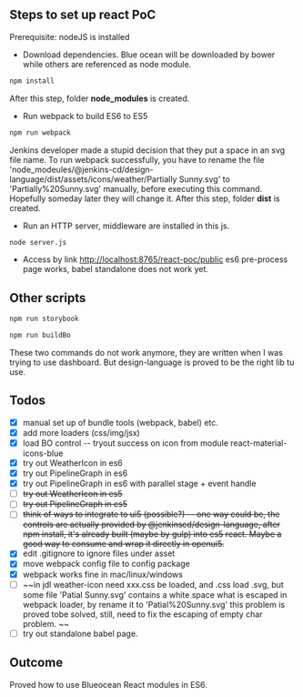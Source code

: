 Steps to set up react PoC
--------------
Prerequisite: nodeJS is installed

 * Download dependencies. Blue ocean will be downloaded by bower while others are referenced as node module.
```sh
npm install
```
After this step, folder **node_modules** is created.
 * Run webpack to build ES6 to ES5
```sh
npm run webpack
```
Jenkins developer made a stupid decision that they put a space in an svg file name. To run webpack successfully, you have to rename the file 'node_modeules/@jenkins-cd/design-language/dist/assets/icons/weather/Partially Sunny.svg' to 'Partially%20Sunny.svg' manually, before executing this command. Hopefully someday later they will change it.
After this step, folder **dist** is created.
 * Run an HTTP server, middleware are installed in this js.
```sh
node server.js
```
 * Access by link [http://localhost:8765/react-poc/public](http://localhost:8765/react-poc/public)
 es6 pre-process page works, babel standalone does not work yet.

Other scripts
--------------
```sh
npm run storybook
```

```sh
npm run buildBo
```
These two commands do not work anymore, they are written when I was trying to use dashboard. But design-language is proved to be the right lib tu use. 

Todos
--------------
- [x] manual set up of bundle tools (webpack, babel) etc.
- [x] add more loaders (css/img/jsx)
- [x] load BO control -- tryout success on icon from module react-material-icons-blue
- [x] try out WeatherIcon in es6
- [x] try out PipelineGraph in es6
- [x] try out PipelineGraph in es6 with parallel stage + event handle
- [ ] ~~try out WeatherIcon in es5~~
- [ ] ~~try out PipelineGraph in es5~~
- [ ] ~~think of ways to integrate to ui5 (possible?) -- one way could be, the controls are actually provided by @jenkinscd/design-language, after npm install, it's already built (maybe by gulp) into es5 react. Maybe a good way to consume and wrap it directly in openui5.~~
- [x] edit .gitignore to ignore files under asset
- [x] move webpack config file to config package
- [x] webpack works fine in mac/linux/windows
- [ ] ~~in jdl weather-icon need xxx.css be loaded, and .css load .svg, but some file 'Patial Sunny.svg' contains a white space what is escaped in webpack loader, by rename it to 'Patial%20Sunny.svg' this problem is proved tobe solved, still, need to fix the escaping of empty char problem. ~~
- [ ] try out standalone babel page.

Outcome
--------------
Proved how to use Blueocean React modules in ES6.